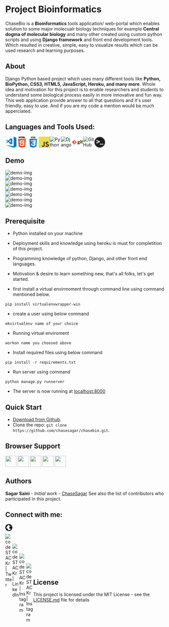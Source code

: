 # Project Bioinformatics
ChaseBio is a **Bioinformatics** tools application/ web-portal which enables solution to some major molecualr biology techniques for example **Central dogma of molecular biology** and many other created using custom python scripts and using **Django framework** and front end development tools. Which resulted in creative, simple, easy to visualize results which can be used research and learning purposes.


## About

Django Python based project which uses many different tools like **Python, BioPython, CSS3, HTML5, JavaScript, Heroku, and many more**. Whole idea and motivation for this project is to enable researchers and students to understand some biological process easily in more innovative and fun way. This web application provide answer to all that questions and it's user friendly, easy to use. And if you are my code a mention would be much apperciated.

## Languages and Tools Used:

<img align="left" alt="Visual Studio Code" width="35px"   src="https://raw.githubusercontent.com/github/explore/80688e429a7d4ef2fca1e82350fe8e3517d3494d/topics/visual-studio-code/visual-studio-code.png" />

<img align="left" alt="HTML5" width="35px" src="https://raw.githubusercontent.com/github/explore/80688e429a7d4ef2fca1e82350fe8e3517d3494d/topics/html/html.png" />

<img align="left" alt="CSS3" width="35px" src="https://raw.githubusercontent.com/github/explore/80688e429a7d4ef2fca1e82350fe8e3517d3494d/topics/css/css.png" />

<img align="left" alt="JavaScript" width="35px" src="https://raw.githubusercontent.com/github/explore/80688e429a7d4ef2fca1e82350fe8e3517d3494d/topics/javascript/javascript.png" />

<img align="left" alt="Python" width="35px" src="https://www.flaticon.com/svg/static/icons/svg/2/2181.svg" />


<img align="left" alt="Django" width="35px" src="https://cdn.iconscout.com/icon/free/png-512/django-2-282855.png" />


<img align="left" alt="Git" width="35px" src="https://raw.githubusercontent.com/github/explore/80688e429a7d4ef2fca1e82350fe8e3517d3494d/topics/git/git.png" />

<img align="left" alt="GitHub" width="35px" src="https://www.flaticon.com/svg/static/icons/svg/25/25231.svg" />

<img align="left" alt="Terminal" width="35px" src="https://raw.githubusercontent.com/github/explore/80688e429a7d4ef2fca1e82350fe8e3517d3494d/topics/terminal/terminal.png" />

<br />
<br />

## Demo


<img alt="demo-img" width="auto"   src="https://github.com/chasesagar/chasebio/blob/master/assets/img/sections/demo.png" />
<br>
<img alt="demo-img" width="auto"   src="https://github.com/chasesagar/chasebio/blob/master/assets/img/sections/demo2.png" />
<br>
<img alt="demo-img" width="auto"   src="https://github.com/chasesagar/chasebio/blob/master/assets/img/sections/demo3.png" />
<br>
<img alt="demo-img" width="auto"   src="https://github.com/chasesagar/chasebio/blob/master/assets/img/sections/demo4.png" />
<br>
<img alt="demo-img" width="auto"   src="https://github.com/chasesagar/chasebio/blob/master/assets/img/sections/demo5.png" />
<br>
<img alt="demo-img" width="auto"   src="https://github.com/chasesagar/chasebio/blob/master/assets/img/sections/demo6.png" />
<br>
<img alt="demo-img" width="auto"   src="https://github.com/chasesagar/chasebio/blob/master/assets/img/sections/demo7.png" />

## Prerequisite

* Python installed on your machine

* Deployment skills and knowledge using heroku is must for completition of this project.

* Programming knowledge of python, Django, and other front end languages.

* Motivation & desire to learn something new, that's all folks, let's get started.

* first install a virtual envirmoment through command line using command mentioned below. 
````
pip install virtualenvwrapper-win
````

* create a user using below command
````
mkvirtualenv name of your choice
````

* Running virtual enviroment
````
workon name you choosed above
````

* Install required files using below command
````
pip install -r requirements.txt
````

* Run server using command 
````
python manage.py runserver
````

* The server is now running at [localhost:8000](localhost:8000)



## Quick Start

- [Download from Github](https://github.com/chasesagar/chasebio/archive/master.zip).
- Clone the repo: `git clone https://github.com/chasesagar/chasebio.git`.




## Browser Support

<img src="https://github.com/creativetimofficial/public-assets/blob/master/logos/chrome-logo.png?raw=true" width="35" height="35"> <img src="https://raw.githubusercontent.com/creativetimofficial/public-assets/master/logos/firefox-logo.png" width="35" height="35"> <img src="https://raw.githubusercontent.com/creativetimofficial/public-assets/master/logos/edge-logo.png" width="35" height="35"> <img src="https://raw.githubusercontent.com/creativetimofficial/public-assets/master/logos/safari-logo.png" width="35" height="35"> <img src="https://raw.githubusercontent.com/creativetimofficial/public-assets/master/logos/opera-logo.png" width="35" height="35">

## Authors
**Sagar Saini** - *Initial work* - [ChaseSagar](http://chasesagar.me/me)
See also the list of contributors who participated in this project.

## Connect with me:

[<img align="left" alt="codeSTACKr.com" width="22px" src="https://raw.githubusercontent.com/iconic/open-iconic/master/svg/globe.svg" />](http://chasesagar.me/me)

<p>&nbsp;</p>

[<img align="left" alt="codeSTACKr | Twitter" width="22px" src="https://cdn.jsdelivr.net/npm/simple-icons@v3/icons/twitter.svg" />](https://twitter.com/sagar__saini)

<p>&nbsp;</p>

[<img align="left" alt="codeSTACKr | LinkedIn" width="22px" src="https://cdn.jsdelivr.net/npm/simple-icons@v3/icons/linkedin.svg" />](https://www.linkedin.com/in/chasesagar/)

<p>&nbsp;</p>

[<img align="left" alt="codeSTACKr | Instagram" width="22px" src="https://cdn.jsdelivr.net/npm/simple-icons@v3/icons/instagram.svg" />](https://www.instagram.com/sagar__saini)

<p>&nbsp;</p>

[<img align="left" alt="codeSTACKr | Instagram" width="22px" src="https://cdn.jsdelivr.net/npm/simple-icons@v3/icons/facebook.svg" />](https://www.facebook.com/Chasesagar)

<br />


## License

This project is licensed under the MIT License - see the [LICENSE.md](https://github.com/chasesagar/chasebio/blob/master/LICENSE) file for details




